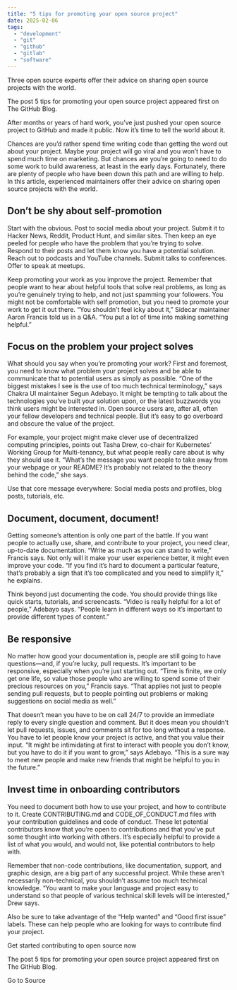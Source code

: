 ```yaml
---
title: "5 tips for promoting your open source project"
date: 2025-02-06
tags: 
  - "development"
  - "git"
  - "github"
  - "gitlab"
  - "software"
---
```


Three open source experts offer their advice on sharing open source projects with the world.

The post 5 tips for promoting your open source project appeared first on The GitHub Blog.

After months or years of hard work, you’ve just pushed your open source project to GitHub and made it public. Now it’s time to tell the world about it.

Chances are you’d rather spend time writing code than getting the word out about your project. Maybe your project will go viral and you won’t have to spend much time on marketing. But chances are you’re going to need to do some work to build awareness, at least in the early days. Fortunately, there are plenty of people who have been down this path and are willing to help. In this article, experienced maintainers offer their advice on sharing open source projects with the world.

## Don’t be shy about self-promotion

Start with the obvious. Post to social media about your project. Submit it to Hacker News, Reddit, Product Hunt, and similar sites. Then keep an eye peeled for people who have the problem that you’re trying to solve. Respond to their posts and let them know you have a potential solution. Reach out to podcasts and YouTube channels. Submit talks to conferences. Offer to speak at meetups.

Keep promoting your work as you improve the project. Remember that people want to hear about helpful tools that solve real problems, as long as you’re genuinely trying to help, and not just spamming your followers. You might not be comfortable with self promotion, but you need to promote your work to get it out there. “You shouldn’t feel icky about it,” Sidecar maintainer Aaron Francis told us in a Q&A. “You put a lot of time into making something helpful.”

## Focus on the problem your project solves

What should you say when you’re promoting your work? First and foremost, you need to know what problem your project solves and be able to communicate that to potential users as simply as possible. “One of the biggest mistakes I see is the use of too much technical terminology,” says Chakra UI maintainer Segun Adebayo. It might be tempting to talk about the technologies you’ve built your solution upon, or the latest buzzwords you think users might be interested in. Open source users are, after all, often your fellow developers and technical people. But it’s easy to go overboard and obscure the value of the project.

For example, your project might make clever use of decentralized computing principles, points out Tasha Drew, co-chair for Kubernetes’ Working Group for Multi-tenancy, but what people really care about is why they should use it. “What’s the message you want people to take away from your webpage or your README? It’s probably not related to the theory behind the code,” she says.

Use that core message everywhere: Social media posts and profiles, blog posts, tutorials, etc.

## Document, document, document!

Getting someone’s attention is only one part of the battle. If you want people to actually use, share, and contribute to your project, you need clear, up-to-date documentation. “Write as much as you can stand to write,” Francis says. Not only will it make your user experience better, it might even improve your code. “If you find it’s hard to document a particular feature, that’s probably a sign that it’s too complicated and you need to simplify it,” he explains.

Think beyond just documenting the code. You should provide things like quick starts, tutorials, and screencasts. “Video is really helpful for a lot of people,” Adebayo says. “People learn in different ways so it’s important to provide different types of content.”

## Be responsive

No matter how good your documentation is, people are still going to have questions—and, if you’re lucky, pull requests. It’s important to be responsive, especially when you’re just starting out. “Time is finite, we only get one life, so value those people who are willing to spend some of their precious resources on you,” Francis says. “That applies not just to people sending pull requests, but to people pointing out problems or making suggestions on social media as well.”

That doesn’t mean you have to be on call 24/7 to provide an immediate reply to every single question and comment. But it does mean you shouldn’t let pull requests, issues, and comments sit for too long without a response. You have to let people know your project is active, and that you value their input. “It might be intimidating at first to interact with people you don’t know, but you have to do it if you want to grow,” says Adebayo. “This is a sure way to meet new people and make new friends that might be helpful to you in the future.”

## Invest time in onboarding contributors

You need to document both how to use your project, and how to contribute to it. Create CONTRIBUTING.md and CODE\_OF\_CONDUCT.md files with your contribution guidelines and code of conduct. These let potential contributors know that you’re open to contributions and that you’ve put some thought into working with others. It’s especially helpful to provide a list of what you would, and would not, like potential contributors to help with.

Remember that non-code contributions, like documentation, support, and graphic design, are a big part of any successful project. While these aren’t necessarily non-technical, you shouldn’t assume too much technical knowledge. “You want to make your language and project easy to understand so that people of various technical skill levels will be interested,” Drew says.

Also be sure to take advantage of the “Help wanted” and “Good first issue” labels. These can help people who are looking for ways to contribute find your project.

Get started contributing to open source now

The post 5 tips for promoting your open source project appeared first on The GitHub Blog.

Go to Source
